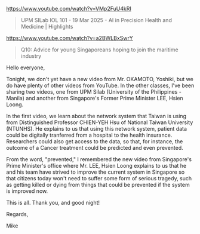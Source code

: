 https://www.youtube.com/watch?v=VMp2FuU4kRI

> UPM SILab IOL 101 - 19 Mar 2025 - AI in Precision Health and Medicine | Highlights

https://www.youtube.com/watch?v=a2BWLBxSwrY

> Q10: Advice for young Singaporeans hoping to join the maritime industry 

Hello everyone,

Tonight, we don't yet have a new video from Mr. OKAMOTO, Yoshiki, but we do have plenty of other videos from YouTube. In the other classes, I've been sharing two videos, one from UPM Silab (University of the Philippines - Manila) and another from Singapore's Former Prime Minister LEE, Hsien Loong.

In the first video, we learn about the network system that Taiwan is using from Distinguished Professor CHIEN-YEH Hsu of National Taiwan University (NTUNHS). He explains to us that using this network system, patient data could be digitally tranferred from a hospital to the health insurance. Researchers could also get access to the data, so that, for instance, the outcome of a Cancer treatment could be predicted and even prevented. 

From the word, "prevented," I remembered the new video from Singapore's Prime Minister's office where Mr. LEE, Hsien Loong explains to us that he and his team have strived to improve the current system in Singapore so that citizens today won't need to suffer some form of serious tragedy, such as getting killed or dying from things that could be prevented if the system is improved now.

This is all. Thank you, and good night!

Regards,

Mike
